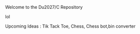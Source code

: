 Welcome to the Du2027/C Repository

lol

Upcoming Ideas : Tik Tack Toe, Chess, Chess bot,bin converter
